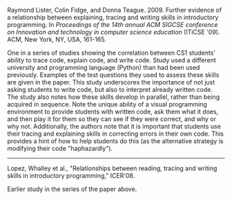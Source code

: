 Raymond Lister, Colin Fidge, and Donna Teague. 2009. Further evidence of a relationship between explaining, tracing and writing skills in introductory programming. In _Proceedings of the 14th annual ACM SIGCSE conference on Innovation and technology in computer science education_ (ITiCSE '09). ACM, New York, NY, USA, 161-165.

One in a series of studies showing the correlation between CS1 students' ability to trace code, explain code, and write code. Study used a different university and programming language (Python) than had been used previously. Examples of the test questions they used to assess these skills are given in the paper. This study underscores the importance of not just asking students to write code, but also to interpret already written code. The study also notes how these skills develop in parallel, rather than being acquired in sequence. Note the unique ability of a visual programming environment to provide students with written code, ask them what it does, and then play it for them so they can see if they were correct, and why or why not. Additionally, the authors note that it is important that students use their tracing and explaining skills in correcting errors in their own code. This provides a hint of how to help students do this (as the alternative strategy is modifying their code "haphazardly").

---

Lopez, Whalley et al., "Relationships between reading, tracing and writing skills in introductory programming," ICER'08.

Earlier study in the series of the paper above.